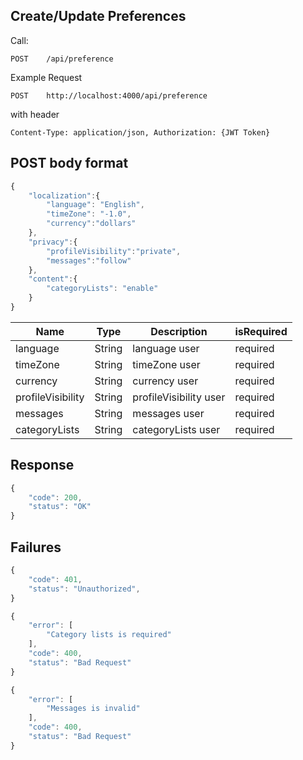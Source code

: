 ## Create/Update Preferences

Call:

```
POST    /api/preference
```

Example Request

```
POST    http://localhost:4000/api/preference
```

with header

```
Content-Type: application/json, Authorization: {JWT Token}
```

## POST body format

```javascript
{
	"localization":{
		"language": "English",
		"timeZone": "-1.0",
		"currency":"dollars"
	},
	"privacy":{
		"profileVisibility":"private",
		"messages":"follow"
	},
	"content":{
		"categoryLists": "enable"
	}
}
```

| Name                        | Type   | Description                                          | isRequired |
|-----------------------------|--------|------------------------------------------------------|------------|
| language                    | String | language user                                        | required   |
| timeZone                    | String | timeZone user                                        | required   |
| currency                    | String | currency user                                        | required   |
| profileVisibility           | String | profileVisibility user                               | required   |
| messages                    | String | messages user                                        | required   |
| categoryLists               | String | categoryLists user                                   | required   |

## Response

```javascript
{
    "code": 200,
    "status": "OK"
}
```

## Failures

```javascript
{
    "code": 401,
    "status": "Unauthorized",
}
```

```javascript
{
    "error": [
        "Category lists is required"
    ],
    "code": 400,
    "status": "Bad Request"
}
```

```javascript
{
    "error": [
        "Messages is invalid"
    ],
    "code": 400,
    "status": "Bad Request"
}
```
